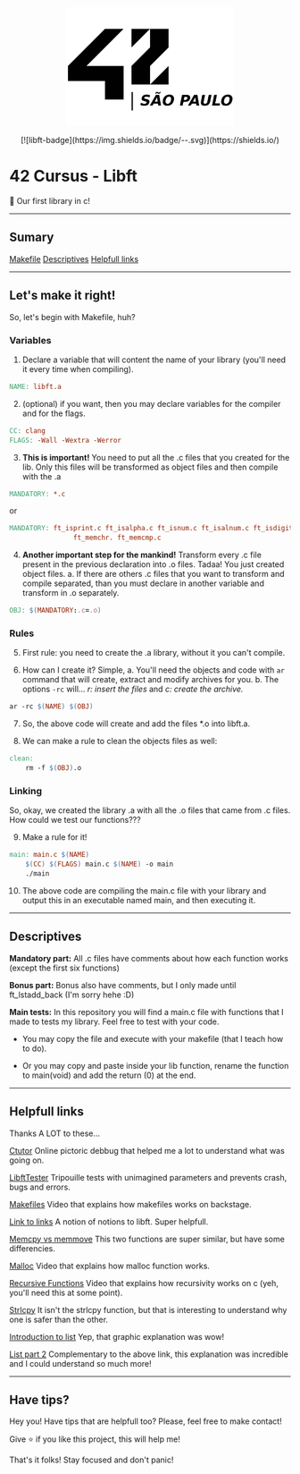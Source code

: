 <div>
	<p align="center">
		<img src=".img/42logo.svg" alt="ecole42" width="300"/>
	</p>
</div>
<div>
	<p align="center">
		[![libft-badge](https://img.shields.io/badge/<libft>-<completed>-<green>.svg)](https://shields.io/)
	<p>
</div>

# 42 Cursus - Libft
:rocket: Our first library in c!

---

## Sumary
[Makefile](##let's-make-it-right!)
[Descriptives](##descriptives)
[Helpfull links](##helpfull-links)

---

## Let's make it right!
So, let's begin with Makefile, huh?


### Variables
1.	Declare a variable that will content the name of your library (you'll need
it every time when compiling).
```Makefile
NAME: libft.a
```

2.	(optional) if you want, then you may declare variables for the compiler and
for the flags.
```Makefile
CC: clang
FLAGS: -Wall -Wextra -Werror
```

3.	**This is important!** You need to put all the .c files that you created for
the lib. Only this files will be transformed as object files and then compile
with the .a
```Makefile
MANDATORY: *.c
```
or
```Makefile
MANDATORY: ft_isprint.c ft_isalpha.c ft_isnum.c ft_isalnum.c ft_isdigit.c \
				ft_memchr. ft_memcmp.c
```

4.	**Another important step for the mankind!** Transform every .c file present
in the previous declaration into .o files. Tadaa! You just created object files.
	a. If there are others .c files that you want to transform and compile
	separated, than you must declare in another variable and transform in .o
	separately.
```Makefile
OBJ: $(MANDATORY:.c=.o)
```


### Rules
5.	First rule: you need to create the .a library, without it you can't compile.

6.	How can I create it? Simple,
	a.	You'll need the objects and code with `ar` command that will create,
	extract and modify archives for you.
	b.	The options `-rc` will... _r: insert the files_ and _c: create the archive._
```Makefile
ar -rc $(NAME) $(OBJ)
```
7.	So, the above code will create and add the files *.o into libft.a.

8.	We can make a rule to clean the objects files as well:
```Makefile
clean:
	rm -f $(OBJ).o
```


### Linking
So, okay, we created the library .a with all the .o files that came from .c files.
How could we test our functions???

9.	Make a rule for it!
```Makefile
main: main.c $(NAME)
	$(CC) $(FLAGS) main.c $(NAME) -o main
	./main
```

10.	The above code are compiling the main.c file with your library and output
this in an executable named main, and then executing it.

---

## Descriptives
**Mandatory part:**
All .c files have comments about how each function works (except the first six
functions)

**Bonus part:**
Bonus also have comments, but I only made until ft_lstadd_back (I'm sorry hehe :D)

**Main tests:**
In this repository you will find a main.c file with functions that I made to
tests my library. Feel free to test with your code.

* You may copy the file and execute with your makefile (that I teach how to do).

* Or you may copy and paste inside your lib function, rename the function to
main(void) and add the return (0) at the end.

---

## Helpfull links
Thanks A LOT to these...

[Ctutor](https://pythontutor.com/c.html#mode=edit)
Online pictoric debbug that helped me a lot to understand what was going on.

[LibftTester](https://github.com/Tripouille/libftTester)
Tripouille tests with unimagined parameters and prevents crash, bugs and errors.

[Makefiles](https://www.youtube.com/watch?v=GExnnTaBELk&list=LL&index=26)
Video that explains how makefiles works on backstage.

[Link to links](https://bumpy-truffle-c97.notion.site/Libft-bf8bfb0a6b974cc58870d592e7425296)
A notion of notions to libft. Super helpfull.

[Memcpy vs memmove](https://www.equestionanswers.com/c/memcpy-vs-memmove.php)
This two functions are super similar, but have some differencies.

[Malloc](https://www.youtube.com/watch?v=EZ2yTJqQ43Y&list=LL&index=19)
Video that explains how malloc function works.

[Recursive Functions](https://www.youtube.com/watch?v=1kBiqUCN888&list=LL&index=10)
Video that explains how recursivity works on c (yeh, you'll need this at some point).

[Strlcpy](https://www.youtube.com/watch?v=7mKfWrNQcj0&list=LL&index=8)
It isn't the strlcpy function, but that is interesting to understand why one is
safer than the other.

[Introduction to list](https://www.youtube.com/watch?v=RUZ2Ti9wFx8&list=LL&index=6)
Yep, that graphic explanation was wow!

[List part 2](https://www.youtube.com/watch?v=jgqg6Qw68_Q&list=LL&index=4&t=62s)
Complementary to the above link, this explanation was incredible and I could
understand so much more!

---

## Have tips?
Hey you!
Have tips that are helpfull too? Please, feel free to make contact!

Give :star: if you like this project, this will help me!

That's it folks!
Stay focused and don't panic!

